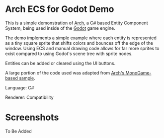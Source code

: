 # Arch ECS for Godot Demo
This is a simple demonstration of [Arch](https://github.com/genaray/Arch), a C# based Entity Component System, being used inside of the [Godot](https://godotengine.org) game engine.

The demo implements a simple example where each entity is represented as a tiny square sprite that shifts colors and bounces off the edge of the window. Using ECS and manual drawing code allows for far more sprites to exist compared to using Godot's scene tree with sprite nodes.

Entities can be added or cleared using the UI buttons.

A large portion of the code used was adapted from [Arch's MonoGame-based sample](https://github.com/genaray/Arch/tree/master/src/Arch.Samples).

Language: C#

Renderer: Compatibility

# Screenshots
To Be Added
